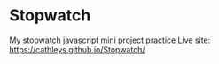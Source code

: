# Stopwatch
My stopwatch javascript mini project practice
Live site: https://cathleys.github.io/Stopwatch/
